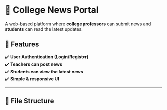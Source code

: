 # 📢 College News Portal

A web-based platform where **college professors** can submit news and **students** can read the latest updates.

## 🚀 Features
✔️ **User Authentication (Login/Register)**  
✔️ **Teachers can post news**  
✔️ **Students can view the latest news**  
✔️ **Simple & responsive UI**  

---

## 📁 File Structure
